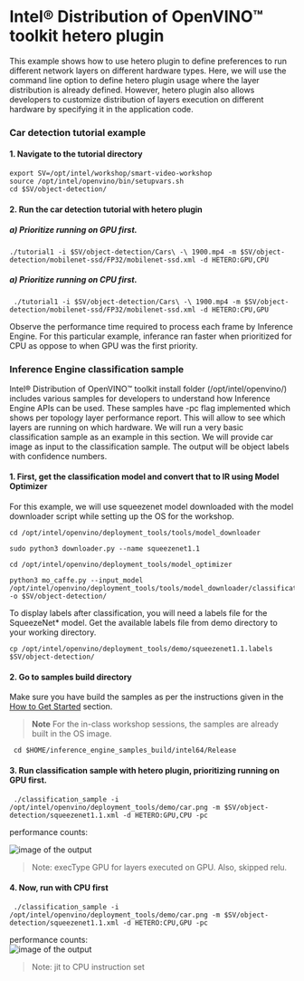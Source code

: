 
# Intel® Distribution of OpenVINO™ toolkit hetero plugin 

This example shows how to use hetero plugin to define preferences to run different network layers on different hardware types. Here, we will use the command line option to define hetero plugin usage where the layer distribution is already defined. However, hetero plugin also allows developers to customize distribution of layers execution on different hardware by specifying it in the application code.  

### Car detection tutorial example 
#### 1. Navigate to the tutorial directory
	export SV=/opt/intel/workshop/smart-video-workshop
	source /opt/intel/openvino/bin/setupvars.sh
	cd $SV/object-detection/
  
#### 2. Run the car detection tutorial with hetero plugin 

##### a) Prioritize running on GPU first.

	./tutorial1 -i $SV/object-detection/Cars\ -\ 1900.mp4 -m $SV/object-detection/mobilenet-ssd/FP32/mobilenet-ssd.xml -d HETERO:GPU,CPU
    

##### a) Prioritize running on CPU first.

     ./tutorial1 -i $SV/object-detection/Cars\ -\ 1900.mp4 -m $SV/object-detection/mobilenet-ssd/FP32/mobilenet-ssd.xml -d HETERO:CPU,GPU 

Observe the performance time required to process each frame by Inference Engine. For this particular example, inferance ran faster when prioritized for CPU as oppose to when GPU was the first priority.  

### Inference Engine classification sample     
Intel® Distribution of OpenVINO™ toolkit install folder (/opt/intel/openvino/) includes various samples for developers to understand how Inference Engine APIs can be used. These samples have -pc flag implemented which shows per topology layer performance report. This will allow to see which layers are running on which hardware. We will run a very basic classification sample as an example in this section. We will provide car image as input to the classification sample. The output will be object labels with confidence numbers.  

#### 1. First, get the classification model and convert that to IR using Model Optimizer
For this example, we will use squeezenet model downloaded with the model downloader script while setting up the OS for the workshop. 

	cd /opt/intel/openvino/deployment_tools/tools/model_downloader
	
	sudo python3 downloader.py --name squeezenet1.1
	
	cd /opt/intel/openvino/deployment_tools/model_optimizer
	
	python3 mo_caffe.py --input_model /opt/intel/openvino/deployment_tools/tools/model_downloader/classification/squeezenet/1.1/caffe/squeezenet1.1.caffemodel -o $SV/object-detection/ 
	
To display labels after classification, you will need a labels file for the SqueezeNet* model. Get the available labels file from demo directory to your working directory.  

	cp /opt/intel/openvino/deployment_tools/demo/squeezenet1.1.labels $SV/object-detection/


#### 2. Go to samples build directory
Make sure you have build the samples as per the instructions given in the [How to Get Started](https://github.com/intel-iot-devkit/smart-video-workshop/blob/master/README.md) section. 
> **Note** For the in-class workshop sessions, the samples are already built in the OS image. 

	 cd $HOME/inference_engine_samples_build/intel64/Release


#### 3. Run classification sample with hetero plugin, prioritizing running on GPU first.

	 ./classification_sample -i /opt/intel/openvino/deployment_tools/demo/car.png -m $SV/object-detection/squeezenet1.1.xml -d HETERO:GPU,CPU -pc
	
performance counts:


![image of the output](https://github.com/intel-iot-devkit/smart-video-workshop/blob/master/images/hetero_GPU_CPU.png)


> Note: execType GPU for layers executed on GPU.  Also, skipped relu.

#### 4. Now, run with CPU first

	 ./classification_sample -i /opt/intel/openvino/deployment_tools/demo/car.png -m $SV/object-detection/squeezenet1.1.xml -d HETERO:CPU,GPU -pc

performance counts:
<br>
![image of the output](https://github.com/intel-iot-devkit/smart-video-workshop/blob/master/images/hetero_CPU_GPU.png "CPU")
<br>

 > Note: jit to CPU instruction set


